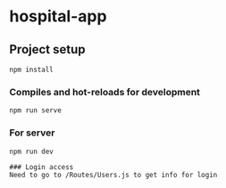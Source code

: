 # hospital-app

## Project setup
```
npm install
```

### Compiles and hot-reloads for development
```
npm run serve
```

### For server
```
npm run dev

### Login access
Need to go to /Routes/Users.js to get info for login 
